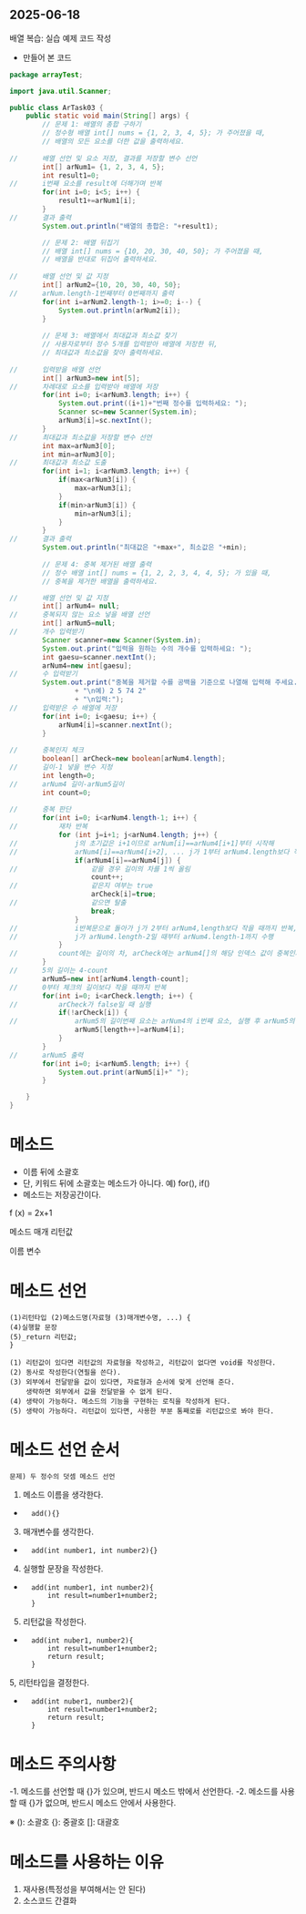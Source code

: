 ## 2025-06-18
배열 복습: 실습 예제 코드 작성

- 만들어 본 코드
```java
package arrayTest;

import java.util.Scanner;

public class ArTask03 {
	public static void main(String[] args) {
		// 문제 1: 배열의 총합 구하기
		// 정수형 배열 int[] nums = {1, 2, 3, 4, 5}; 가 주어졌을 때,
		// 배열의 모든 요소를 더한 값을 출력하세요.
		
//		배열 선언 및 요소 저장, 결과를 저장할 변수 선언
		int[] arNum1= {1, 2, 3, 4, 5};
		int result1=0;
//		i번째 요소를 result에 더해가며 반복
		for(int i=0; i<5; i++) {
			result1+=arNum1[i];
		}
//		결과 출력
		System.out.println("배열의 총합은: "+result1);

		// 문제 2: 배열 뒤집기
		// 배열 int[] nums = {10, 20, 30, 40, 50}; 가 주어졌을 때,
		// 배열을 반대로 뒤집어 출력하세요.
		
//		배열 선언 및 값 지정
		int[] arNum2={10, 20, 30, 40, 50};
//		arNum.length-1번째부터 0번째까지 출력
		for(int i=arNum2.length-1; i>=0; i--) {
			System.out.println(arNum2[i]);
		}
		
		// 문제 3: 배열에서 최대값과 최소값 찾기
		// 사용자로부터 정수 5개를 입력받아 배열에 저장한 뒤,
		// 최대값과 최소값을 찾아 출력하세요.
		
//		입력받을 배열 선언
		int[] arNum3=new int[5];
//		차례대로 요소를 입력받아 배열에 저장
		for(int i=0; i<arNum3.length; i++) {
			System.out.print((i+1)+"번째 정수를 입력하세요: ");
			Scanner sc=new Scanner(System.in);
			arNum3[i]=sc.nextInt();
		}
//		최대값과 최소값을 저장할 변수 선언
		int max=arNum3[0];
		int min=arNum3[0];
//		최대값과 최소값 도출
		for(int i=1; i<arNum3.length; i++) {
			if(max<arNum3[i]) {
				max=arNum3[i];
			}
			if(min>arNum3[i]) {
				min=arNum3[i];
			}
		}
//		결과 출력
		System.out.println("최대값은 "+max+", 최소값은 "+min);
		
		// 문제 4: 중복 제거된 배열 출력
		// 정수 배열 int[] nums = {1, 2, 2, 3, 4, 4, 5}; 가 있을 때,
		// 중복을 제거한 배열을 출력하세요.

//		배열 선언 및 값 지정
		int[] arNum4= null;
//		중복되지 않는 요소 넣을 배열 선언
		int[] arNum5=null;
//		개수 입력받기
		Scanner scanner=new Scanner(System.in);
		System.out.print("입력을 원하는 수의 개수를 입력하세요: ");
		int gaesu=scanner.nextInt();
		arNum4=new int[gaesu];
//		수 입력받기
		System.out.print("중복을 제거할 수를 공백을 기준으로 나열해 입력해 주세요."
				+ "\n예) 2 5 74 2"
				+ "\n입력:");
//		입력받은 수 배열에 저장
		for(int i=0; i<gaesu; i++) {
			arNum4[i]=scanner.nextInt();
		}
			
//		중복인지 체크
		boolean[] arCheck=new boolean[arNum4.length];
//		길이-1 넣을 변수 지정
		int length=0;
//		arNum4 길이-arNum5길이
		int count=0;
		
//		중복 판단
		for(int i=0; i<arNum4.length-1; i++) {
//			재차 반복
			for (int j=i+1; j<arNum4.length; j++) {
//				j의 초기값은 i+1이므로 arNum[i]==arNum4[i+1]부터 시작해
//				arNum4[i]==arNum4[i+2], ... j가 1부터 arNum4.length보다 작을 때까지 반복
				if(arNum4[i]==arNum4[j]) {
//					같을 경우 길이의 차를 1씩 올림
					count++;
//					같은지 여부는 true
					arCheck[i]=true;
//					같으면 탈출
					break;
				}
//				i반복문으로 돌아가 j가 2부터 arNum4,length보다 작을 때까지 반복, ...
//				j가 arNum4.length-2일 때부터 arNum4.length-1까지 수행
			}
//			count에는 길이의 차, arCheck에는 arNum4[]의 해당 인덱스 값이 중복인지 여부가 담긴다
		}
//		5의 길이는 4-count
		arNum5=new int[arNum4.length-count];
//		0부터 체크의 길이보다 작을 때까지 반복
		for(int i=0; i<arCheck.length; i++) {
//			arCheck가 false일 때 실행
			if(!arCheck[i]) {
//				arNum5의 길이번째 요소는 arNum4의 i번째 요소, 실행 후 arNum5의 길이-1이 1 증가
				arNum5[length++]=arNum4[i];
			}
		}
//		arNum5 출력
		for(int i=0; i<arNum5.length; i++) {
			System.out.print(arNum5[i]+" ");
		}

	}
}
```

# 메소드
- 이름 뒤에 소괄호
- 단, 키워드 뒤에 소괄호는 메소드가 아니다.		예) for(), if()
- 메소드는 저장공간이다.
	
f		(x)		=		2x+1

메소드	매개				리턴값

이름		변수

# 메소드 선언
	(1)리턴타입 (2)메소드명(자료형 (3)매개변수명, ...) {
	(4)실행할 문장
	(5)_return 리턴값;
	}

	(1) 리턴값이 있다면 리턴값의 자료형을 작성하고, 리턴값이 없다면 void를 작성한다.
	(2) 동사로 작성한다(연필을 쓴다).
	(3) 외부에서 전달받을 값이 있다면, 자료형과 순서에 맞게 선언해 준다.
		생략하면 외부에서 값을 전달받을 수 없게 된다.
	(4) 생략이 가능하다. 메소드의 기능을 구현하는 로직을 작성하게 된다.
	(5) 생략이 가능하다. 리턴값이 있다면, 사용한 부분 통째로를 리턴값으로 봐야 한다.

# 메소드 선언 순서
	문제) 두 정수의 덧셈 메소드 선언

1. 메소드 이름을 생각한다.
-		add(){}
3. 매개변수를 생각한다.
-		add(int number1, int number2){}
4. 실행할 문장을 작성한다.
-		add(int number1, int number2){
			int result=number1+number2;
		}
5. 리턴값을 작성한다.
-		add(int nuber1, number2){
			int result=number1+number2;
			return result;
		}
5,  리턴타입을 결정한다.
-		add(int nuber1, number2){
			int result=number1+number2;
			return result;
		} 

# 메소드 주의사항
-1. 메소드를 선언할 때 {}가 있으며, 반드시 메소드 밖에서 선언한다.
-2. 메소드를 사용할 때 {}가 없으며, 반드시 메소드 안에서 사용한다.

※	(): 소괄호
	{}: 중괄호
	[]: 대괄호

# 메소드를 사용하는 이유
1. 재사용(특정성을 부여해서는 안 된다)
2. 소스코드 간결화



